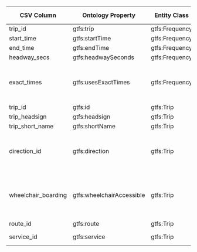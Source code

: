 | CSV Column           | Ontology Property | Entity Class | Rel. Entity Class | Subject Generation    | Join Condition | Datatype | Function Name | Function Output |
| --- | --- | --- | --- | --- | --- | --- | --- | --- |
| trip_id | gtfs:trip | gtfs:Frequency | gtfs:Trip | ex:frequency/{trip_id}_{start_time} | trips.trip_id=frequency.trip_id | xsd:string | - | - |
| start_time | gtfs:startTime | gtfs:Frequency | - | ex:frequency/{trip_id}_{start_time} | - | schema:startTime | - | - |
| end_time | gtfs:endTime | gtfs:Frequency | - | ex:frequency/{trip_id}_{start_time} | - | schema:endTime | - | - |
| headway_secs | gtfs:headwaySeconds | gtfs:Frequency | - | ex:frequency/{trip_id}_{start_time} | - | xsd:positiveInteger | - | - |
| exact_times | gtfs:usesExactTimes | gtfs:Frequency | skos:Concept | ex:frequency/{trip_id}_{start_time} | - | - | - | directionSKOS 0 -> `http://transport.linkeddata.es/kos/direction/one-direction` <br> 1 -> `http://transport.linkeddata.es/kos/direction/opposite-direction` |
| trip_id | gtfs:id | gtfs:Trip | - | ex:trip/{trip_id} | - | xsd:string | - | - |
| trip_headsign | gtfs:headsign | gtfs:Trip | - | ex:trip/{trip_id} | - | xsd:string | - | capitalize Input string in capital format |
| trip_short_name | gtfs:shortName | gtfs:Trip | - | ex:trip/{trip_id} | - | foaf:name | - | capitalize Input string in capital format |
| direction_id | gtfs:direction | gtfs:Trip | skos:Concept | ex:trip/{trip_id} | - | - | - | directionSKOS 0 -> `http://transport.linkeddata.es/kos/direction/one-direction` <br> 1 -> `http://transport.linkeddata.es/kos/direction/opposite-direction` |
| wheelchair_boarding | gtfs:wheelchairAccessible | gtfs:Trip | skos:Concept | ex:trip/{trip_id} | - | - | - | wheelchairBoardingSKOS 0 -> `http://transport.linkeddata.es/kos/wheelchair-accesible/no-information` <br> 1 -> `http://transport.linkeddata.es/kos/wheelchair-accesible/accesible` <br>  2 -> `http://transport.linkeddata.es/kos/wheelchair-accesible/inaccesible` |
| route_id | gtfs:route | gtfs:Trip | gtfs:Route | ex:trips/{trip_id} | trips.route_id=routes.route_id | xsd:string | - | - |
| service_id | gtfs:service | gtfs:Trip | gtfs:Service | ex:trips/{trip_id} | trips.service_id=calendar.service_id or trips.service_id=calendar_dates.service_id | xsd:string | - | - |

